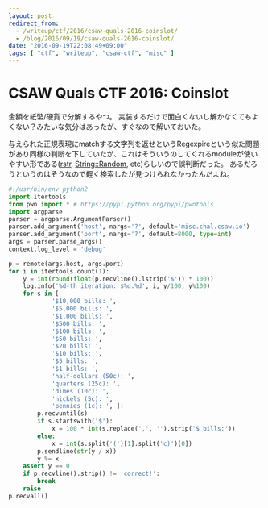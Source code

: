 ```yaml
---
layout: post
redirect_from:
  - /writeup/ctf/2016/csaw-quals-2016-coinslot/
  - /blog/2016/09/19/csaw-quals-2016-coinslot/
date: "2016-09-19T22:08:49+09:00"
tags: [ "ctf", "writeup", "csaw-ctf", "misc" ]
---
```


# CSAW Quals CTF 2016: Coinslot

金額を紙幣/硬貨で分解するやつ。
実装するだけで面白くないし解かなくてもよくない？みたいな気分はあったが、すぐなので解いておいた。

与えられた正規表現にmatchする文字列を返せというRegexpireという似た問題があり同様の判断を下していたが、これはそういうのしてくれるmoduleが使いやすい形である([rstr](https://pypi.python.org/pypi/rstr), [String::Random](http://search.cpan.org/~shlomif/String-Random/), etc)らしいので誤判断だった。
あるだろうというのはそうなので軽く検索したが見つけられなかったんだよね。

``` python
#!/usr/bin/env python2
import itertools
from pwn import * # https://pypi.python.org/pypi/pwntools
import argparse
parser = argparse.ArgumentParser()
parser.add_argument('host', nargs='?', default='misc.chal.csaw.io')
parser.add_argument('port', nargs='?', default=8000, type=int)
args = parser.parse_args()
context.log_level = 'debug'

p = remote(args.host, args.port)
for i in itertools.count(1):
    y = int(round(float(p.recvline().lstrip('$')) * 100))
    log.info('%d-th iteration: $%d.%d', i, y/100, y%100)
    for s in [
            '$10,000 bills: ',
            '$5,000 bills: ',
            '$1,000 bills: ',
            '$500 bills: ',
            '$100 bills: ',
            '$50 bills: ',
            '$20 bills: ',
            '$10 bills: ',
            '$5 bills: ',
            '$1 bills: ',
            'half-dollars (50c): ',
            'quarters (25c): ',
            'dimes (10c): ',
            'nickels (5c): ',
            'pennies (1c): ', ]:
        p.recvuntil(s)
        if s.startswith('$'):
            x = 100 * int(s.replace(',', '').strip('$ bills:'))
        else:
            x = int(s.split('(')[1].split('c)')[0])
        p.sendline(str(y / x))
        y %= x
    assert y == 0
    if p.recvline().strip() != 'correct!':
        break
    raise
p.recvall()
```
